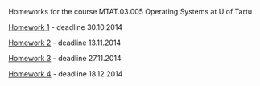 Homeworks for the course MTAT.03.005 Operating Systems at U of Tartu

[Homework 1](https://courses.cs.ut.ee/2014/os/fall/Main/Kodutoo1) - deadline 30.10.2014

[Homework 2](https://courses.cs.ut.ee/2014/os/fall/Main/Kodutoo2) - deadline 13.11.2014

[Homework 3](https://courses.cs.ut.ee/2014/os/fall/Main/Kodutoo3) - deadline 27.11.2014

[Homework 4](https://courses.cs.ut.ee/2014/os/fall/Main/Kodutoo4) - deadline 18.12.2014

